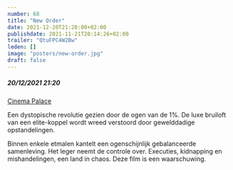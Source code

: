 ```yaml
---
number: 68
title: "New Order"
date: 2021-12-20T21:20:00+02:00
publishdate: 2021-11-21T20:14:26+02:00
trailer: "QtuFPC4W2Bw"
leden: []
image: "posters/new-order.jpg"
draft: false
---
```


##### 20/12/2021 21:20

[Cinema Palace](https://cinema-palace.be/nl/film/new-order-nuevo-orden)

Een dystopische revolutie gezien door de ogen van de 1%. De luxe bruiloft van een elite-koppel wordt
wreed verstoord door gewelddadige opstandelingen.
<!--more-->
Binnen enkele etmalen kantelt een ogenschijnlijk gebalanceerde samenleving.
Het leger neemt de controle over. Executies, kidnapping en mishandelingen,
een land in chaos. Deze film is een waarschuwing.
